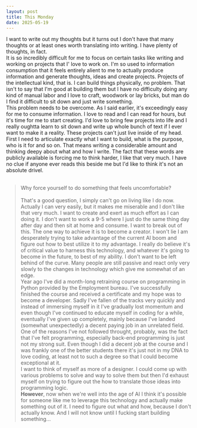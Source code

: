 ```yaml
---
layout: post
title: This Monday
date: 2025-05-19
---
```

I want to write out my thoughts but it turns out I don't have that many thoughts or at least ones worth translating into writing. I have plenty of thoughts, in fact.<br>
It is so incredibly difficult for me to focus on certain tasks like writing and working on projects that I' love to work on. I'm so used to information consumption that it feels entirely alient to me to actually produce information and generate thoughts, ideas and create projects. Projects of the intellectual kind, that is. I can build things physically, no problem. That isn't to say that I'm good at building them but I have no difficulty doing any kind of manual labor and I love to craft, woodwork or lay bricks, but man do I find it difficult to sit down and just write something. <br>
This problem needs to be overcome. As I said earlier, it's exceedingly easy for me to consume information. I love to read and I can read for hours, but it's time for me to start creating. I'd love to bring few projects into life and I really oughtta learn to sit down and write up whole bunch of text if I ever want to make it a reality. These projects can't just live inside of my head. First I need to articulate exactly what I want to build, what is the purpose, who is it for and so on. That means writing a considerable amount and thinking deepy about what and how I write. The fact that these words are publicly available is forcing me to think harder, I like that very much. I have no clue if anyone ever reads this beside me but I'd like to think it's not an absolute drivel.<br><br>
> Why force yourself to do something that feels uncomfortable?<br><br>
That's a good question, I simply can't go on living like I do now. Actually I can very easily, but it makes me miserable and I don't like that very much. I want to create and exert as much effort as I can doing it. I don't want to work a 9-5 where I just do the same thing day after day and then sit at home and consume. I want to break out of this. The one way to achieve  it is to become a creator. I won't lie I am desperately trying to take advantage of the current AI boom and figure out how to best utilize it to my advantage. I really do believe it's of critical value to harness this technology, and whatever it's going to become in the future, to best of my ability. I don't want to be left behind of the curve. Many people are still passive and react only very slowly to the changes in technology which give me somewhat of an edge.<br>
Year ago I've did a month-long retraining course on programming in Python provided by the Employment bureau. I've successfully finished the course and received a certificate and my hope was to become a developer. Sadly I've fallen of the tracks very quickly and instead of immersing myself in it I've gradually lost momentum and even though I've continued to educate myself in coding for a while, eventually I've given up completely, mainly because I've landed (somewhat unexpectedly) a decent paying job in an unrelated field.<br>
One of the reasons I've not followed throught, probably, was the fact that I've felt programming, especially back-end programming is just not my strong suit. Even though I did a decent job at the course and I was frankly one of the better students there it's just not in my DNA to love coding, at least not to such a degree so that I could become exceptional at it.<br>
I want to think of myself as more of a designer. I could come up with various problems to solve and way to solve them but then I'd exhaust myself on trying to figure out the how to translate those ideas into programming logic.<br>
**However**, now when we're well into the age of AI I think it's possible for someone like me to leverage this technology and actually make something out of it. I need to figure out what and how, because I don't actually know. And I will not know until I fucking start building something...
